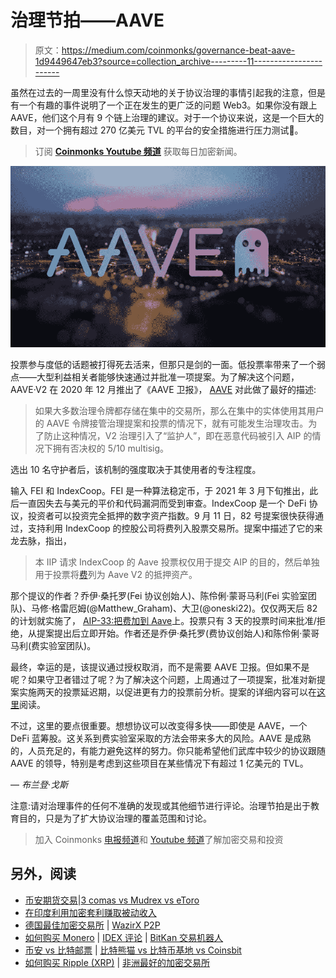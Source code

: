 # 治理节拍——AAVE

> 原文：<https://medium.com/coinmonks/governance-beat-aave-1d9449647eb3?source=collection_archive---------11----------------------->

虽然在过去的一周里没有什么惊天动地的关于协议治理的事情引起我的注意，但是有一个有趣的事件说明了一个正在发生的更广泛的问题 Web3。如果你没有跟上 AAVE，他们这个月有 9 个链上治理的建议。对于一个协议来说，这是一个巨大的数目，对一个拥有超过 270 亿美元 TVL 的平台的安全措施进行压力测试🤯。

> 订阅 [**Coinmonks Youtube 频道**](https://www.youtube.com/c/coinmonks/videos) 获取每日加密新闻。

![](img/9ce3eb216eaf673efe9c2db6dcf87435.png)

投票参与度低的话题被打得死去活来，但那只是剑的一面。低投票率带来了一个弱点——大型利益相关者能够快速通过并批准一项提案。为了解决这个问题，AAVE·V2 在 2020 年 12 月推出了《AAVE 卫报》， [AAVE](/aave/aave-protocol-governance-v2-has-been-activated-af4a4b228885) 对此做了最好的描述:

> 如果大多数治理令牌都存储在集中的交易所，那么在集中的实体使用其用户的 AAVE 令牌接管治理提案和投票的情况下，就有可能发生治理攻击。为了防止这种情况，V2 治理引入了“监护人”，即在恶意代码被引入 AIP 的情况下拥有否决权的 5/10 multisig。

选出 10 名守护者后，该机制的强度取决于其使用者的专注程度。

输入 FEI 和 IndexCoop。FEI 是一种算法稳定币，于 2021 年 3 月下旬推出，此后一直因失去与美元的平价和代码漏洞而受到审查。IndexCoop 是一个 DeFi 协议，投资者可以投资完全抵押的数字资产指数。9 月 11 日，82 号提案很快获得通过，支持利用 IndexCoop 的控股公司将费列入股票交易所。提案中描述了它的来龙去脉，指出，

> 本 IIP 请求 IndexCoop 的 Aave 投票权仅用于提交 AIP 的目的，然后单独用于投票将[费](https://etherscan.io/token/0x956F47F50A910163D8BF957Cf5846D573E7f87CA)列为 Aave V2 的抵押资产。

那个提议的作者？乔伊·桑托罗(Fei 协议创始人)、陈伶俐·蒙哥马利(Fei 实验室团队)、马修·格雷厄姆(@Matthew_Graham)、大卫(@oneski22)。仅仅两天后 82 的计划就实施了， [AIP-33:把费加到 Aave](https://app.aave.com/governance/35-QmbfLFGJdZQn21pwJGQzVnFqLk4vXHTmHUhio8ArWmvVqZ)上。投票只有 3 天的投票时间来批准/拒绝，从提案提出后立即开始。作者还是乔伊·桑托罗(费协议创始人)和陈伶俐·蒙哥马利(费实验室团队)。

最终，幸运的是，该提议通过授权取消，而不是需要 AAVE 卫报。但如果不是呢？如果守卫者错过了呢？为了解决这个问题，上周通过了一项提案，批准对新提案实施两天的投票延迟期，以促进更有力的投票前分析。提案的详细内容可以在[这里](https://snapshot.org/#/aave.eth/proposal/QmUSuu4ijWWJuY6LaF2mDETGFrpDhsd99aMZmouWQVAwvp)阅读。

不过，这里的要点很重要。想想协议可以改变得多快——即使是 AAVE，一个 DeFi 蓝筹股。这关系到费实验室采取的方法会带来多大的风险。AAVE 是成熟的，人员充足的，有能力避免这样的努力。你只能希望他们武库中较少的协议跟随 AAVE 的领导，特别是考虑到这些项目在某些情况下有超过 1 亿美元的 TVL。

— *布兰登·戈斯*

注意:请对治理事件的任何不准确的发现或其他细节进行评论。治理节拍是出于教育目的，只是为了扩大协议治理的覆盖范围和讨论。

> 加入 Coinmonks [电报频道](https://t.me/coincodecap)和 [Youtube 频道](https://www.youtube.com/c/coinmonks/videos)了解加密交易和投资

## 另外，阅读

*   [币安期货交易](https://blog.coincodecap.com/binance-futures-trading)|[3 comas vs Mudrex vs eToro](https://blog.coincodecap.com/mudrex-3commas-etoro)
*   [在印度利用加密套利赚取被动收入](https://blog.coincodecap.com/crypto-arbitrage-in-india)
*   [德国最佳加密交易所](https://blog.coincodecap.com/crypto-exchanges-in-germany) | [WazirX P2P](https://blog.coincodecap.com/wazirx-p2p)
*   [如何购买 Monero](https://blog.coincodecap.com/buy-monero) | [IDEX 评论](https://blog.coincodecap.com/idex-review) | [BitKan 交易机器人](https://blog.coincodecap.com/bitkan-trading-bot)
*   [币安 vs 比特邮票](https://blog.coincodecap.com/binance-vs-bitstamp) | [比特熊猫 vs 比特币基地 vs Coinsbit](https://blog.coincodecap.com/bitpanda-coinbase-coinsbit)
*   [如何购买 Ripple (XRP)](https://blog.coincodecap.com/buy-ripple-india) | [非洲最好的加密交易所](https://blog.coincodecap.com/crypto-exchange-africa)